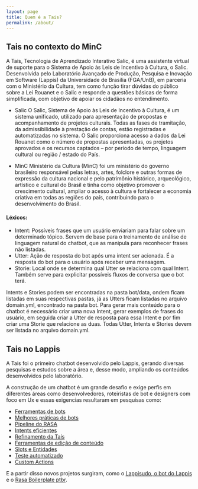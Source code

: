 ```yaml
---
layout: page
title: Quem é a Tais?
permalink: /about/
---
```


## Tais no contexto do MinC
<!-- Explicação geral do objetivo da Tais no MinC -->

A Tais, Tecnologia de Aprendizado Interativo Salic, é uma assistente virtual de suporte para o Sistema de Apoio às Leis de Incentivo à Cultura, o Salic. Desenvolvida pelo Laboratório Avançado de Produção, Pesquisa e Inovação em Software (Lappis) da Universidade de Brasília (FGA/UnB), em parceria com o Ministério da Cultura, tem como função tirar dúvidas do público sobre a Lei Rouanet e o Salic e responde a questões básicas de forma simplificada, com objetivo de apoiar os cidadãos no entendimento.

* Salic <!-- Explicação do que é o Salic-->
O Salic, Sistema de Apoio às Leis de Incentivo à Cultura, é um sistema unificado, utilizado para apresentação de propostas e acompanhamento de projetos culturais. Todas as fases de tramitação, da admissibilidade à prestação de contas, estão registradas e automatizadas no sistema. O Salic proporciona acesso a dados da Lei Rouanet como o número de propostas apresentadas, os projetos aprovados e os recursos captados – por período de tempo, linguagem cultural ou região / estado do País.

* MinC <!-- Explicação do que é o Minc -->
Ministério da Cultura (MinC) foi um ministério do governo brasileiro responsável pelas letras, artes, folclore e outras formas de expressão da cultura nacional e pelo patrimônio histórico, arqueológico, artístico e cultural do Brasil e tinha como objetivo promover o crescimento cultural, ampliar o acesso à cultura e fortalecer a economia criativa em todas as regiões do país, contribuindo para o desenvolvimento do Brasil.

#### Léxicos:
<!-- Explicação de termos utilizados -->
* Intent: Possíveis frases que um usuário enviariam para falar sobre um determinado tópico. Servem de base para o treinamento de análise de linguagem natural do chatbot, que as manipula para reconhecer frases não listadas.
* Utter: Ação de resposta do bot após uma intent ser acionada. É a resposta do bot para o usuário após receber uma mensagem.
* Storie: Local onde se determina qual Utter se relaciona com qual Intent. Também serve para explicitar possíveis fluxos de conversa que o bot terá.
							
Intents e Stories podem ser encontradas na pasta bot/data, ondem ficam listadas em suas respectivas pastas, já as Utters ficam listadas no arquivo domain.yml, encontrado na pasta bot.
Para gerar mais conteúdo para o chatbot é necessário criar uma nova Intent, gerar exemplos de frases do usuário, em seguida criar a Utter de resposta para essa Intent e por fim criar uma Storie que relacione as duas. Todas Utter, Intents e Stories devem ser listada no arquivo domain.yml.

## Tais no Lappis
<!-- Explicação geral da história da Tais no Lappis -->
A Tais foi o primeiro chatbot desenvolvido pelo Lappis, gerando diversas pesquisas e estudos sobre a área e, desse modo, ampliando os conteúdos desenvolvidos pelo laboratório. 

A construção de um chatbot é um grande desafio e exige perfis em diferentes áreas como desenvolvedores, roteiristas de bot e designers com foco em Ux e essas exigencias resultaram em pesquisas como:
* [Ferramentas de bots](https://github.com/lappis-unb/tais/wiki/Estudo-sobre-ferramentas-de-bots)
* [Melhores práticas de bots](https://github.com/lappis-unb/tais/wiki/Estudo-sobre-melhores-pr%C3%A1ticas-de-bots)
* [Pipeline do RASA](https://github.com/lappis-unb/tais/wiki/Estudo-sobre-pipeline-ML-Rasa)
* [Intents eficientes](https://github.com/lappis-unb/tais/wiki/Intents-Eficientes)
* [Refinamento da Taís](https://github.com/lappis-unb/tais/wiki/Tais-Refinamento-v2.0)
* [Ferramentas de edição de conteúdo](https://github.com/lappis-unb/tais/wiki/estudo-de-ferramentas-de-gerenciamento-de-conteudo)
* [Slots e Entidades](https://github.com/lappis-unb/tais/wiki/Uso-de-slots-e-entidades)
* [Teste automatizado](https://github.com/lappis-unb/tais/wiki/Testes-Automatizados)
* [Custom Actions ](https://github.com/lappis-unb/tais/wiki/Estudo-sobre-custom-actions)

E a partir disso novos projetos surgiram, como o [Lappisudo, o bot do Lappis](https://github.com/lappis-unb/lappisudo) e o [Rasa Boilerplate ptbr](https://github.com/lappis-unb/rasa-ptbr-boilerplate).
